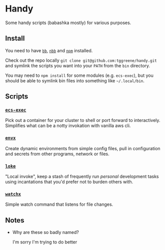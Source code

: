 # Handy

Some handy scripts (babashka mostly) for various purposes.

## Install

You need to have [`bb`](https://github.com/babashka/babashka#quickstart),
[`nbb`](https://github.com/babashka/nbb#usage) and
[`npm`](https://docs.npmjs.com/downloading-and-installing-node-js-and-npm)
installed.

Check out the repo locally `git clone git@github.com:tggreene/handy.git` and
symlink the scripts you want into your `PATH` from the `bin` directory.

You may need to `npm install` for some modules (e.g. `ecs-exec`), but you should
be able to symlink bin files into something like `~/.local/bin`.

## Scripts

### [`ecs-exec`](modules/ecs-exec)

Pick out a container for your cluster to shell or port forward to interactively.
Simplifies what can be a notty invokation with vanilla aws cli.

### [`envx`](modules/envx)

Create dynamic environments from simple config files, pull in configuration and
secrets from other programs, network or files.

### [`loke`](modules/loke)

"Local invoke", keep a stash of frequently run _personal_ development tasks
using incantations that you'd prefer not to burden others with.

### [`watchx`](modules/watchx)

Simple watch command that listens for file changes.


## Notes

- Why are these so badly named?

    I'm sorry I'm trying to do better
